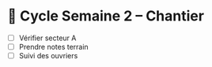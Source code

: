 # 🔁 Cycle Semaine 2 – Chantier

- [ ] Vérifier secteur A
- [ ] Prendre notes terrain
- [ ] Suivi des ouvriers